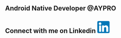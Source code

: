 ## Android Native Developer @AYPRO

## Connect with me on Linkedin [<img src='linkedin.png' alt='linkedin' height='40'>](https://www.linkedin.com/in/tuna-%C3%BCnsal-183679167)
